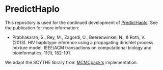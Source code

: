 # PredictHaplo

This repository is used for the continued development of [PredictHaplo](https://bmda.dmi.unibas.ch/software.html).
See the publication for more information:
* Prabhakaran, S., Rey, M., Zagordi, O., Beerenwinkel, N., & Roth, V. (2013). HIV haplotype inference using a propagating dirichlet process mixture model. IEEE/ACM transactions on computational biology and bioinformatics, 11(1), 182-191.

We adapt the SCYTHE library from [MCMCpack's](https://github.com/cran/MCMCpack) implementation.
